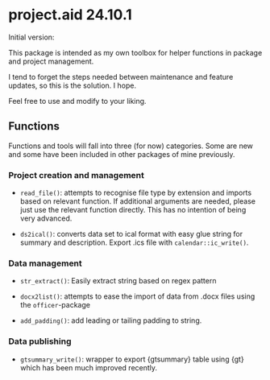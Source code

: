 # project.aid 24.10.1

Initial version:

This package is intended as my own toolbox for helper functions in package and project management.

I tend to forget the steps needed between maintenance and feature updates, so this is the solution. I hope.

Feel free to use and modify to your liking.

## Functions

Functions and tools will fall into three (for now) categories. Some are new and some have been included in other packages of mine previously.

### Project creation and management

- `read_file()`: attempts to recognise file type by extension and imports based on relevant function. If additional arguments are needed, please just use the relevant function directly. This has no intention of being very advanced.

- `ds2ical()`: converts data set to ical format with easy glue string for summary and description. Export .ics file with `calendar::ic_write()`.

### Data management

- `str_extract()`: Easily extract string based on regex pattern

- `docx2list()`: attempts to ease the import of data from .docx files using the `officer`-package

- `add_padding()`: add leading or tailing padding to string.

### Data publishing

- `gtsummary_write()`: wrapper to export {gtsummary} table using {gt} which has been much improved recently.
